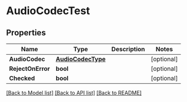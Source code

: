 # AudioCodecTest

## Properties

Name | Type | Description | Notes
------------ | ------------- | ------------- | -------------
**AudioCodec** | [**AudioCodecType**](audio_codec_type.md) |  | [optional] 
**RejectOnError** | **bool** |  | [optional] 
**Checked** | **bool** |  | [optional] 

[[Back to Model list]](../README.md#documentation-for-models) [[Back to API list]](../README.md#documentation-for-api-endpoints) [[Back to README]](../README.md)



